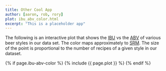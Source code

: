 ```yaml
---
title: Other Cool App
author: [aaron, rob, rory]
plot: ibu_abv_color.html
excerpt: "This is a placeholder app"
---
```


The following is an interactive plot that shows the [IBU](https://en.wikipedia.org/wiki/Beer_measurement#Bitterness) vs the [ABV](https://en.wikipedia.org/wiki/Alcohol_by_volume) of various beer styles in our data set. The color maps approximately to [SRM](https://en.wikipedia.org/wiki/Standard_Reference_Method). The size of the point is proportional to the number of recipes of a given style in our dataset.

{% if page.ibu-abv-color %}
  {% include {{ page.plot }} %}
{% endif %}

